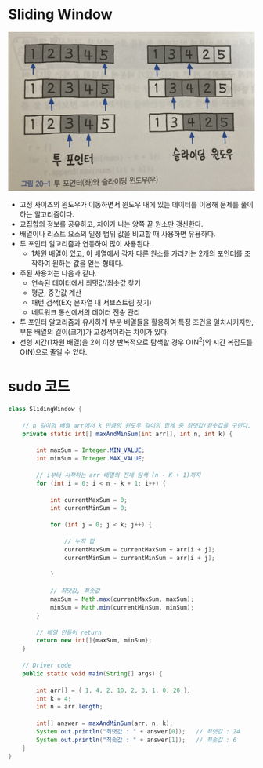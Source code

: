 # Sliding Window
![img.png](img.png)
- 고정 사이즈의 윈도우가 이동하면서 윈도우 내에 있는 데이터를 이용해 문제를 풀이하는 알고리즘이다.
- 교집합의 정보를 공유하고, 차이가 나는 양쪽 끝 원소만 갱신한다.
- 배열이나 리스트 요소의 일정 범위 값을 비교할 때 사용하면 유용하다.
- 투 포인터 알고리즘과 연동하여 많이 사용된다. 
  - 1차원 배열이 있고, 이 배열에서 각자 다른 원소를 가리키는 2개의 포인터를 조작하여 원하는 값을 얻는 형태다.
- 주된 사용처는 다음과 같다.
  - 연속된 데이터에서 최댓값/최솟값 찾기
  - 평균, 중간값 계산
  - 패턴 검색(EX; 문자열 내 서브스트림 찾기)
  - 네트워크 통신에서의 데이터 전송 관리
- 투 포인터 알고리즘과 유사하게 부분 배열들을 활용하여 특정 조건을 일치시키지만, 부분 배열의 길이(크기)가 고정적이라는 차이가 있다. 
- 선형 시간(1차원 배열)을 2회 이상 반복적으로 탐색할 경우 O(N<sup>2</sup>)의 시간 복잡도를 O(N)으로 줄일 수 있다.

# sudo 코드
```java
class SlidingWindow {
    
    // n 길이의 배열 arr에서 k 만큼의 윈도우 길이의 합계 중 최댓값/최솟값을 구한다.
	private static int[] maxAndMinSum(int arr[], int n, int k) {

		int maxSum = Integer.MIN_VALUE;
        int minSum = Integer.MAX_VALUE;

        // i부터 시작하는 arr 배열의 전체 탐색 (n - K + 1)까지
		for (int i = 0; i < n - k + 1; i++) {
            
			int currentMaxSum = 0;
            int currentMinSum = 0;
            
			for (int j = 0; j < k; j++) {
      
                // 누적 합
                currentMaxSum = currentMaxSum + arr[i + j];
                currentMinSum = currentMinSum + arr[i + j];
      
            }

            // 최댓값, 최솟값
			maxSum = Math.max(currentMaxSum, maxSum);   
            minSum = Math.min(currentMinSum, minSum);
		}

        // 배열 만들어 return
		return new int[]{maxSum, minSum};
	}

	// Driver code
	public static void main(String[] args) {
        
		int arr[] = { 1, 4, 2, 10, 2, 3, 1, 0, 20 };
		int k = 4;
		int n = arr.length;

        int[] answer = maxAndMinSum(arr, n, k);
		System.out.println("최댓값 : " + answer[0]);   // 최댓값 : 24
        System.out.println("최솟값 : " + answer[1]);   // 최솟값 : 6
	}
}

```